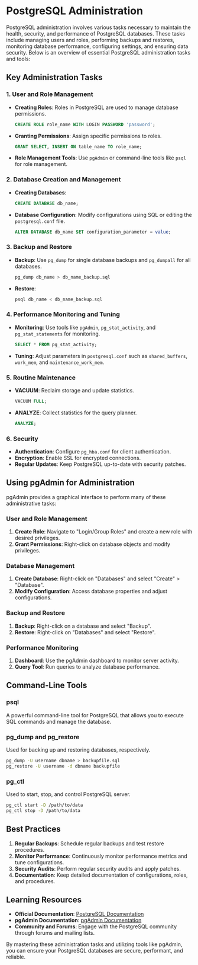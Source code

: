 # PostgreSQL Administration
PostgreSQL administration involves various tasks necessary to maintain the health, security, and performance of PostgreSQL databases. These tasks include managing users and roles, performing backups and restores, monitoring database performance, configuring settings, and ensuring data security. Below is an overview of essential PostgreSQL administration tasks and tools:

## Key Administration Tasks

### 1. User and Role Management
- **Creating Roles**: Roles in PostgreSQL are used to manage database permissions.
  ```sql
  CREATE ROLE role_name WITH LOGIN PASSWORD 'password';
  ```
- **Granting Permissions**: Assign specific permissions to roles.
  ```sql
  GRANT SELECT, INSERT ON table_name TO role_name;
  ```
- **Role Management Tools**: Use `pgAdmin` or command-line tools like `psql` for role management.

### 2. Database Creation and Management
- **Creating Databases**:
  ```sql
  CREATE DATABASE db_name;
  ```
- **Database Configuration**: Modify configurations using SQL or editing the `postgresql.conf` file.
  ```sql
  ALTER DATABASE db_name SET configuration_parameter = value;
  ```

### 3. Backup and Restore
- **Backup**: Use `pg_dump` for single database backups and `pg_dumpall` for all databases.
  ```bash
  pg_dump db_name > db_name_backup.sql
  ```
- **Restore**:
  ```bash
  psql db_name < db_name_backup.sql
  ```

### 4. Performance Monitoring and Tuning
- **Monitoring**: Use tools like `pgAdmin`, `pg_stat_activity`, and `pg_stat_statements` for monitoring.
  ```sql
  SELECT * FROM pg_stat_activity;
  ```
- **Tuning**: Adjust parameters in `postgresql.conf` such as `shared_buffers`, `work_mem`, and `maintenance_work_mem`.

### 5. Routine Maintenance
- **VACUUM**: Reclaim storage and update statistics.
  ```sql
  VACUUM FULL;
  ```
- **ANALYZE**: Collect statistics for the query planner.
  ```sql
  ANALYZE;
  ```

### 6. Security
- **Authentication**: Configure `pg_hba.conf` for client authentication.
- **Encryption**: Enable SSL for encrypted connections.
- **Regular Updates**: Keep PostgreSQL up-to-date with security patches.

## Using pgAdmin for Administration

pgAdmin provides a graphical interface to perform many of these administrative tasks:

### User and Role Management
1. **Create Role**: Navigate to "Login/Group Roles" and create a new role with desired privileges.
2. **Grant Permissions**: Right-click on database objects and modify privileges.

### Database Management
1. **Create Database**: Right-click on "Databases" and select "Create" > "Database".
2. **Modify Configuration**: Access database properties and adjust configurations.

### Backup and Restore
1. **Backup**: Right-click on a database and select "Backup".
2. **Restore**: Right-click on "Databases" and select "Restore".

### Performance Monitoring
1. **Dashboard**: Use the pgAdmin dashboard to monitor server activity.
2. **Query Tool**: Run queries to analyze database performance.

## Command-Line Tools

### psql
A powerful command-line tool for PostgreSQL that allows you to execute SQL commands and manage the database.

### pg_dump and pg_restore
Used for backing up and restoring databases, respectively.
```bash
pg_dump -U username dbname > backupfile.sql
pg_restore -U username -d dbname backupfile
```

### pg_ctl
Used to start, stop, and control PostgreSQL server.
```bash
pg_ctl start -D /path/to/data
pg_ctl stop -D /path/to/data
```

## Best Practices

1. **Regular Backups**: Schedule regular backups and test restore procedures.
2. **Monitor Performance**: Continuously monitor performance metrics and tune configurations.
3. **Security Audits**: Perform regular security audits and apply patches.
4. **Documentation**: Keep detailed documentation of configurations, roles, and procedures.

## Learning Resources

- **Official Documentation**: [PostgreSQL Documentation](https://www.postgresql.org/docs/)
- **pgAdmin Documentation**: [pgAdmin Documentation](https://www.pgadmin.org/docs/)
- **Community and Forums**: Engage with the PostgreSQL community through forums and mailing lists.

By mastering these administration tasks and utilizing tools like pgAdmin, you can ensure your PostgreSQL databases are secure, performant, and reliable.
